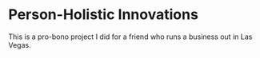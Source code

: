 # Person-Holistic Innovations

This is a pro-bono project I did for a friend who runs a business out in Las Vegas.
